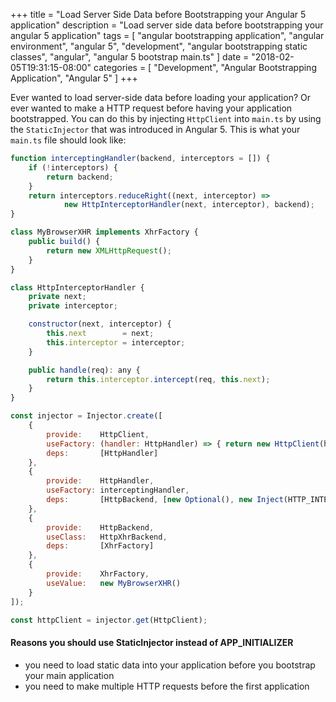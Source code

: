 +++
title = "Load Server Side Data before Bootstrapping your Angular 5 application"
description = "Load server side data before bootstrapping your angular 5 application"
tags = [
    "angular bootstrapping application",
    "angular environment",
    "angular 5",
    "development",
    "angular bootstrapping static classes",
    "angular",
    "angular 5 bootstrap main.ts"
]
date = "2018-02-05T19:31:15-08:00"
categories = [
    "Development",
    "Angular Bootstrapping Application",
    "Angular 5"
]
+++

Ever wanted to load server-side data before loading your application? Or ever wanted to make a HTTP request before having your application bootstrapped. You can do this by injecting `HttpClient` into `main.ts` by using the `StaticInjector` that was introduced in Angular 5. This is what your `main.ts` file should look like:

```javascript
function interceptingHandler(backend, interceptors = []) {
    if (!interceptors) {
        return backend;
    }
    return interceptors.reduceRight((next, interceptor) =>
            new HttpInterceptorHandler(next, interceptor), backend);
}

class MyBrowserXHR implements XhrFactory {
    public build() {
        return new XMLHttpRequest();
    }
}

class HttpInterceptorHandler {
    private next;
    private interceptor;

    constructor(next, interceptor) {
        this.next        = next;
        this.interceptor = interceptor;
    }

    public handle(req): any {
        return this.interceptor.intercept(req, this.next);
    }
}

const injector = Injector.create([
    {
        provide:    HttpClient,
        useFactory: (handler: HttpHandler) => { return new HttpClient(handler); },
        deps:       [HttpHandler]
    },
    {
        provide:    HttpHandler,
        useFactory: interceptingHandler,
        deps:       [HttpBackend, [new Optional(), new Inject(HTTP_INTERCEPTORS)]],
    },
    {
        provide:    HttpBackend,
        useClass:   HttpXhrBackend,
        deps:       [XhrFactory]
    },
    {
        provide:    XhrFactory,
        useValue:   new MyBrowserXHR()
    }
]);

const httpClient = injector.get(HttpClient);
```

#### Reasons you should use StaticInjector instead of APP_INITIALIZER

- you need to load static data into your application before you bootstrap your main application
- you need to make multiple HTTP requests before the first application